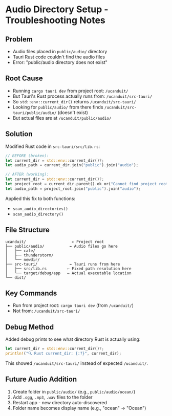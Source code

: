 # Audio Directory Setup - Troubleshooting Notes

## Problem
- Audio files placed in `public/audio/` directory
- Tauri Rust code couldn't find the audio files
- Error: "public/audio directory does not exist"

## Root Cause
- Running `cargo tauri dev` from project root: `/ucanduit/`
- But Tauri's Rust process actually runs from: `/ucanduit/src-tauri/`
- So `std::env::current_dir()` returns `/ucanduit/src-tauri/`
- Looking for `public/audio/` from there finds `/ucanduit/src-tauri/public/audio/` (doesn't exist)
- But actual files are at `/ucanduit/public/audio/`

## Solution
Modified Rust code in `src-tauri/src/lib.rs`:

```rust
// BEFORE (broken):
let current_dir = std::env::current_dir()?;
let audio_path = current_dir.join("public").join("audio");

// AFTER (working):
let current_dir = std::env::current_dir()?;
let project_root = current_dir.parent().ok_or("Cannot find project root")?;
let audio_path = project_root.join("public").join("audio");
```

Applied this fix to both functions:
- `scan_audio_directories()`
- `scan_audio_directory()`

## File Structure
```
ucanduit/                    ← Project root
├── public/audio/           ← Audio files go here
│   ├── cafe/
│   ├── thunderstorm/
│   └── newdir/
├── src-tauri/              ← Tauri runs from here
│   ├── src/lib.rs         ← Fixed path resolution here
│   └── target/debug/app   ← Actual executable location
└── dist/
```

## Key Commands
- Run from project root: `cargo tauri dev` (from `/ucanduit/`)
- Not from: `/ucanduit/src-tauri/`

## Debug Method
Added debug prints to see what directory Rust is actually using:
```rust
let current_dir = std::env::current_dir()?;
println!("🔍 Rust current_dir: {:?}", current_dir);
```

This showed `/ucanduit/src-tauri/` instead of expected `/ucanduit/`.

## Future Audio Addition
1. Create folder in `public/audio/` (e.g., `public/audio/ocean/`)
2. Add `.ogg`, `.mp3`, `.wav` files to the folder
3. Restart app - new directory auto-discovered
4. Folder name becomes display name (e.g., "ocean" → "Ocean")